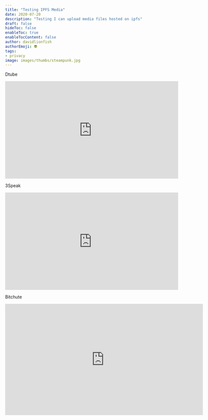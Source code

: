 ```yaml
---
title: "Testing IPFS Media"
date: 2020-07-20
description: "Testing I can upload media files hosted on ipfs"
draft: false
hideToc: false
enableToc: true
enableTocContent: false
author: davidlionfish
authorEmoji: 👽
tags: 
- privacy
image: images/thumbs/steampunk.jpg
---
```


Dtube

<iframe width="560" height="315" src="https://emb.d.tube/#!/david1ionfi5h/QmWnsYbmXXBonohyoBbZgrsZfx93HByuNJb5DBcDCrayNh" frameborder="0" allow="accelerometer; autoplay; encrypted-media; gyroscope; picture-in-picture" allowfullscreen></iframe>

3Speak

<iframe width="560" height="315" src="https://3speak.online/embed?v=taskmaster4450/sveowppj" frameborder="0"  allow="accelerometer; autoplay; encrypted-media; gyroscope; picture-in-picture" allowfullscreen></iframe>

Bitchute

<iframe width="640" height="360" scrolling="no" frameborder="0" style="border: none;" src="https://www.bitchute.com/embed/NHex-kecZGk/"></iframe>